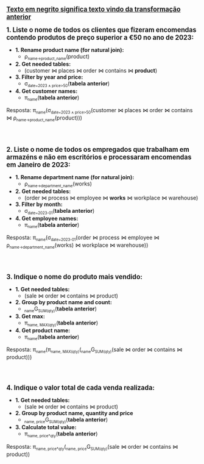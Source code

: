 **<u><big>Texto em negrito significa texto vindo da transformação anterior</big></u>**

**<big>1. Liste o nome de todos os clientes que fizeram encomendas contendo produtos de preço superior a €50 no ano de 2023:</big>**

 - **1. Rename product name (for natural join):**
    - ρ<sub><small>name→product_name</small></sub>(product)
 - **2. Get needed tables:** 
    - (customer ⋈ places ⋈ order ⋈ contains ⋈ **product**) 
 - **3. Filter by year and price:**
    - σ<sub><small>date=2023 ∧ price>50</small></sub>(**tabela anterior**)
 - **4. Get customer names:**
    - π<sub><small>name</small></sub>(**tabela anterior**)

 Resposta: π<sub><small>name</small></sub>(σ<sub><small>date=2023 ∧ price>50</small></sub>(customer ⋈ places ⋈ order ⋈ contains ⋈ ρ<sub><small>name→product_name</small></sub>(product)))

 <br>
 <br>
 
 **<big>2. Liste o nome de todos os empregados que trabalham em armazéns e não em escritórios e processaram encomendas em Janeiro de 2023:</big>**

 - **1. Rename department name (for natural join):**
    - ρ<sub><small>name→department_name</small></sub>(works)
 - **2. Get needed tables:**
    - (order ⋈ process ⋈ employee ⋈ **works** ⋈ workplace ⋈ warehouse)
 - **3. Filter by month:**
    - σ<sub><small>date=2023-01</small></sub>(**tabela anterior**)
 - **4. Get employee names:**
    - π<sub><small>name</small></sub>(**tabela anterior**)

 Resposta: π<sub><small>name</small></sub>(σ<sub><small>date=2023-01</small></sub>(order ⋈ process ⋈ employee ⋈ ρ<sub><small>name→department_name</small></sub>(works) ⋈ workplace ⋈ warehouse))

 <br>
 <br>

 **<big>3. Indique o nome do produto mais vendido:</big>**

 - **1. Get needed tables:**
    - (sale ⋈ order ⋈ contains ⋈ product)
 - **2. Group by product name and count:**
    - <sub><small>name</sub></small>G<sub><small>SUM(qty)</sub></small>(**tabela anterior**)
 - **3. Get max:**
    - π<sub><small>name, MAX(qty)</sub></small>(**tabela anterior**)
 - **4. Get product name:**
    - π<sub><small>name</small></sub>(**tabela anterior**)

 Resposta: π<sub><small>name</small></sub>(π<sub><small>name, MAX(qty)</small></sub>(<sub><small>name</sub></small>G<sub><small>SUM(qty)</sub></small>(sale ⋈ order ⋈ contains ⋈ product)))

 <br>
 <br>

 **<big>4. Indique o valor total de cada venda realizada:</big>**
 - **1. Get needed tables:**
    - (sale ⋈ order ⋈ contains ⋈ product)
 - **2. Group by product name, quantity and price**
    - <sub><small>name, price</sub></small>G<sub><small>SUM(qty)</sub></small>(**tabela anterior**)
 - **3. Calculate total value:**
    - π<sub><small>name, price*qty</small></sub>(**tabela anterior**)

 Resposta: π<sub><small>name, price*qty</small></sub>(<sub><small>name, price</sub></small>G<sub><small>SUM(qty)</sub></small>(sale ⋈ order ⋈ contains ⋈ product))